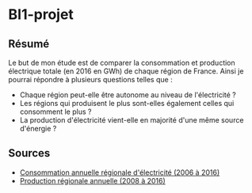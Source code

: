 # BI1-projet

## Résumé
Le but de mon étude est de comparer la consommation et production électrique totale (en 2016 en GWh) de chaque région de France. Ainsi je pourrai répondre à plusieurs questions telles que :

- Chaque région peut-elle être autonome au niveau de l'électricité ?
- Les régions qui produisent le plus sont-elles également celles qui consomment le plus ?
- La production d'électricité vient-elle en majorité d'une même source d'énergie ?

## Sources
 - [Consommation annuelle régionale d'électricité (2006 à 2016)](https://rte-opendata.opendatasoft.com/explore/dataset/conso_nette_regionale/table/?flg=fr&disjunctive.code_insee&disjunctive.regions_nouvelles&refine.annee=2016)
 - [Production régionale annuelle (2008 à 2016)](https://rte-opendata.opendatasoft.com/explore/dataset/prod_region_filiere/information/?disjunctive.regions_nouvelles&sort=-annee&refine.annee=2015)
